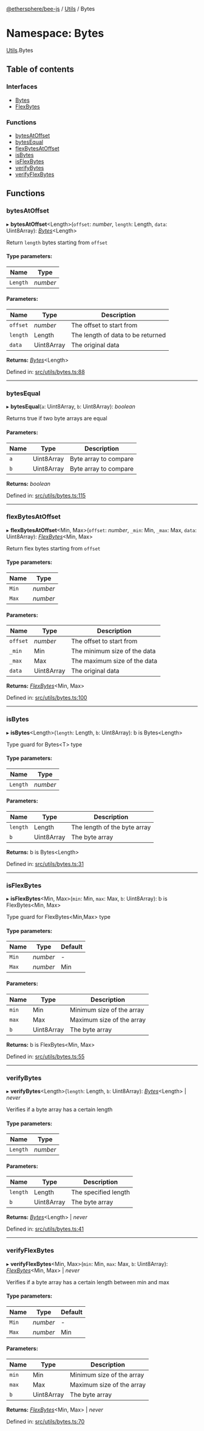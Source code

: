 [@ethersphere/bee-js](../README.md) / [Utils](utils.md) / Bytes

# Namespace: Bytes

[Utils](utils.md).Bytes

## Table of contents

### Interfaces

- [Bytes](../interfaces/utils.bytes.bytes.md)
- [FlexBytes](../interfaces/utils.bytes.flexbytes.md)

### Functions

- [bytesAtOffset](utils.bytes.md#bytesatoffset)
- [bytesEqual](utils.bytes.md#bytesequal)
- [flexBytesAtOffset](utils.bytes.md#flexbytesatoffset)
- [isBytes](utils.bytes.md#isbytes)
- [isFlexBytes](utils.bytes.md#isflexbytes)
- [verifyBytes](utils.bytes.md#verifybytes)
- [verifyFlexBytes](utils.bytes.md#verifyflexbytes)

## Functions

### bytesAtOffset

▸ **bytesAtOffset**<Length\>(`offset`: *number*, `length`: Length, `data`: Uint8Array): [*Bytes*](../interfaces/utils.bytes.bytes.md)<Length\>

Return `length` bytes starting from `offset`

#### Type parameters:

Name | Type |
------ | ------ |
`Length` | *number* |

#### Parameters:

Name | Type | Description |
------ | ------ | ------ |
`offset` | *number* | The offset to start from   |
`length` | Length | The length of data to be returned   |
`data` | Uint8Array | The original data    |

**Returns:** [*Bytes*](../interfaces/utils.bytes.bytes.md)<Length\>

Defined in: [src/utils/bytes.ts:88](https://github.com/ethersphere/bee-js/blob/313830a/src/utils/bytes.ts#L88)

___

### bytesEqual

▸ **bytesEqual**(`a`: Uint8Array, `b`: Uint8Array): *boolean*

Returns true if two byte arrays are equal

#### Parameters:

Name | Type | Description |
------ | ------ | ------ |
`a` | Uint8Array | Byte array to compare   |
`b` | Uint8Array | Byte array to compare    |

**Returns:** *boolean*

Defined in: [src/utils/bytes.ts:115](https://github.com/ethersphere/bee-js/blob/313830a/src/utils/bytes.ts#L115)

___

### flexBytesAtOffset

▸ **flexBytesAtOffset**<Min, Max\>(`offset`: *number*, `_min`: Min, `_max`: Max, `data`: Uint8Array): [*FlexBytes*](../interfaces/utils.bytes.flexbytes.md)<Min, Max\>

Return flex bytes starting from `offset`

#### Type parameters:

Name | Type |
------ | ------ |
`Min` | *number* |
`Max` | *number* |

#### Parameters:

Name | Type | Description |
------ | ------ | ------ |
`offset` | *number* | The offset to start from   |
`_min` | Min | The minimum size of the data   |
`_max` | Max | The maximum size of the data   |
`data` | Uint8Array | The original data    |

**Returns:** [*FlexBytes*](../interfaces/utils.bytes.flexbytes.md)<Min, Max\>

Defined in: [src/utils/bytes.ts:100](https://github.com/ethersphere/bee-js/blob/313830a/src/utils/bytes.ts#L100)

___

### isBytes

▸ **isBytes**<Length\>(`length`: Length, `b`: Uint8Array): b is Bytes<Length\>

Type guard for Bytes\<T\> type

#### Type parameters:

Name | Type |
------ | ------ |
`Length` | *number* |

#### Parameters:

Name | Type | Description |
------ | ------ | ------ |
`length` | Length | The length of the byte array   |
`b` | Uint8Array | The byte array    |

**Returns:** b is Bytes<Length\>

Defined in: [src/utils/bytes.ts:31](https://github.com/ethersphere/bee-js/blob/313830a/src/utils/bytes.ts#L31)

___

### isFlexBytes

▸ **isFlexBytes**<Min, Max\>(`min`: Min, `max`: Max, `b`: Uint8Array): b is FlexBytes<Min, Max\>

Type guard for FlexBytes<Min,Max> type

#### Type parameters:

Name | Type | Default |
------ | ------ | ------ |
`Min` | *number* | - |
`Max` | *number* | Min |

#### Parameters:

Name | Type | Description |
------ | ------ | ------ |
`min` | Min | Minimum size of the array   |
`max` | Max | Maximum size of the array   |
`b` | Uint8Array | The byte array    |

**Returns:** b is FlexBytes<Min, Max\>

Defined in: [src/utils/bytes.ts:55](https://github.com/ethersphere/bee-js/blob/313830a/src/utils/bytes.ts#L55)

___

### verifyBytes

▸ **verifyBytes**<Length\>(`length`: Length, `b`: Uint8Array): [*Bytes*](../interfaces/utils.bytes.bytes.md)<Length\> \| *never*

Verifies if a byte array has a certain length

#### Type parameters:

Name | Type |
------ | ------ |
`Length` | *number* |

#### Parameters:

Name | Type | Description |
------ | ------ | ------ |
`length` | Length | The specified length   |
`b` | Uint8Array | The byte array    |

**Returns:** [*Bytes*](../interfaces/utils.bytes.bytes.md)<Length\> \| *never*

Defined in: [src/utils/bytes.ts:41](https://github.com/ethersphere/bee-js/blob/313830a/src/utils/bytes.ts#L41)

___

### verifyFlexBytes

▸ **verifyFlexBytes**<Min, Max\>(`min`: Min, `max`: Max, `b`: Uint8Array): [*FlexBytes*](../interfaces/utils.bytes.flexbytes.md)<Min, Max\> \| *never*

Verifies if a byte array has a certain length between min and max

#### Type parameters:

Name | Type | Default |
------ | ------ | ------ |
`Min` | *number* | - |
`Max` | *number* | Min |

#### Parameters:

Name | Type | Description |
------ | ------ | ------ |
`min` | Min | Minimum size of the array   |
`max` | Max | Maximum size of the array   |
`b` | Uint8Array | The byte array    |

**Returns:** [*FlexBytes*](../interfaces/utils.bytes.flexbytes.md)<Min, Max\> \| *never*

Defined in: [src/utils/bytes.ts:70](https://github.com/ethersphere/bee-js/blob/313830a/src/utils/bytes.ts#L70)
